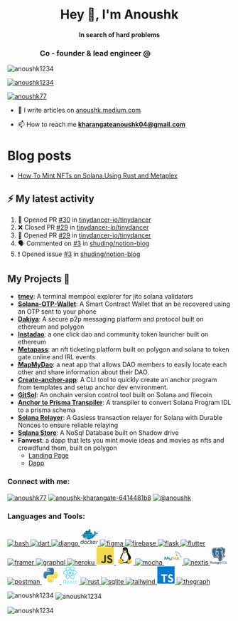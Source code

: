<h1 align="center">Hey 👋, I'm Anoushk</h1>
<h4 align="center">In search of hard problems</h4>

<h3 align="center">Co - founder & lead engineer @ <span style="color:white">tinydancer.io</span></h3>

<p align="left"> <img src="https://komarev.com/ghpvc/?username=anoushk1234&label=Profile%20views&color=0e75b6&style=flat" alt="anoushk1234" /> </p>

<p align="left"> <a href="https://github.com/ryo-ma/github-profile-trophy"><img src="https://github-profile-trophy.vercel.app/?username=anoushk1234" alt="anoushk1234" /></a> </p>


<p align="left"> <a href="https://twitter.com/anoushk77" target="blank"><img src="https://img.shields.io/twitter/follow/anoushk77?logo=twitter&style=for-the-badge" alt="anoushk77" /></a> </p>

- 📝 I write articles on [anoushk.medium.com](https://anoushk.medium.com)

- 📫 How to reach me **kharangateanoushk04@gmail.com**

# Blog posts
<!-- BLOG-POST-LIST:START -->
- [How To Mint NFTs on Solana Using Rust and Metaplex](https://betterprogramming.pub/how-to-mint-nfts-on-solana-using-rust-and-metaplex-f66bac717cb8?source=rss-10fdf2dc0158------2)
<!-- BLOG-POST-LIST:END -->

## ⚡ My latest activity
<!--START_SECTION:activity-->
1. 💪 Opened PR [#30](https://github.com/tinydancer-io/tinydancer/pull/30) in [tinydancer-io/tinydancer](https://github.com/tinydancer-io/tinydancer)
2. ❌ Closed PR [#29](https://github.com/tinydancer-io/tinydancer/pull/29) in [tinydancer-io/tinydancer](https://github.com/tinydancer-io/tinydancer)
3. 💪 Opened PR [#29](https://github.com/tinydancer-io/tinydancer/pull/29) in [tinydancer-io/tinydancer](https://github.com/tinydancer-io/tinydancer)
4. 🗣 Commented on [#3](https://github.com/shuding/notion-blog/issues/3) in [shuding/notion-blog](https://github.com/shuding/notion-blog)
5. ❗️ Opened issue [#3](https://github.com/shuding/notion-blog/issues/3) in [shuding/notion-blog](https://github.com/shuding/notion-blog)
<!--END_SECTION:activity-->

## My Projects  📁

- [**tmev**](https://github.com/anoushk1234/tmev): A terminal mempool explorer for jito solana validators
- [**Solana-OTP-Wallet**](https://github.com/anoushk1234/solana-otp-wallet): A Smart Contract Wallet that an be recovered using an OTP sent to your phone
- [**Dakiya**](https://dakiya.xyz): A secure p2p messaging platform and protocol built on ethereum and polygon
- [**Instadao**](https://instadao.org): a one click dao and community token launcher built on ethereum
- [**Metapass**](https://metapasshq.xyz): an nft ticketing platform built on polygon and solana to token gate online and IRL events
- [**MapMyDao**](https://mapmydao.vercel.app/): a neat app that allows DAO members to easily locate each other and share information about their DAO.
- [**Create-anchor-app**](https://github.com/create-anchor-app/cli): A CLI tool to quickly create an anchor program from templates and setup anchor dev environment.
- [**GitSol**](https://gitsol.xyz): An onchain version control tool built on Solana and filecoin
- [**Anchor to Prisma Transpiler**](https://github.com/anoushk1234/anchor-prisma-transpiler): A transpiler to convert Solana Program IDL to a prisma schema
- [**Solana Relayer**](https://github.com/anoushk1234/solana-relayer): A Gasless transaction relayer for Solana with Durable Nonces to ensure reliable relaying 
- [**Sqlana Store**](https://sqlana.store): A NoSql Database built on Shadow drive
- **Fanvest**: a dapp that lets you mint movie ideas and movies as nfts and crowdfund them, built on polygon
  - [Landing Page](https://fanvest.in)
  - [Dapp](https://alpha.fanvest.in)

<h3 align="left">Connect with me:</h3>
<p align="left">
<a href="https://twitter.com/anoushk77" target="blank"><img align="center" src="https://raw.githubusercontent.com/rahuldkjain/github-profile-readme-generator/master/src/images/icons/Social/twitter.svg" alt="anoushk77" height="30" width="40" /></a>
<a href="https://linkedin.com/in/anoushk-kharangate-6414481b8" target="blank"><img align="center" src="https://raw.githubusercontent.com/rahuldkjain/github-profile-readme-generator/master/src/images/icons/Social/linked-in-alt.svg" alt="anoushk-kharangate-6414481b8" height="30" width="40" /></a>
  <a href="https://medium.com/@anoushk" target="blank"><img align="center" src="https://raw.githubusercontent.com/rahuldkjain/github-profile-readme-generator/master/src/images/icons/Social/medium.svg" alt="@anoushk" height="30" width="40" /></a>
</p>

<h3 align="left">Languages and Tools:</h3>
<p align="left"> <a href="https://www.gnu.org/software/bash/" target="_blank" rel="noreferrer"> <img src="https://upload.wikimedia.org/wikipedia/commons/thumb/4/4b/Bash_Logo_Colored.svg/1200px-Bash_Logo_Colored.svg.png" alt="bash" width="40" height="40"/> </a> <a href="https://dart.dev" target="_blank" rel="noreferrer"> <img src="https://www.vectorlogo.zone/logos/dartlang/dartlang-icon.svg" alt="dart" width="40" height="40"/> </a> <a href="https://www.djangoproject.com/" target="_blank" rel="noreferrer"> <img src="https://www.djangoproject.com/m/img/logos/django-logo-negative.png" alt="django" width="80" height="40"/> </a> <a href="https://www.docker.com/" target="_blank" rel="noreferrer"> <img src="https://raw.githubusercontent.com/devicons/devicon/master/icons/docker/docker-original-wordmark.svg" alt="docker" width="40" height="40"/> </a> <a href="https://www.figma.com/" target="_blank" rel="noreferrer"> <img src="https://www.vectorlogo.zone/logos/figma/figma-icon.svg" alt="figma" width="40" height="40"/> </a> <a href="https://firebase.google.com/" target="_blank" rel="noreferrer"> <img src="https://www.vectorlogo.zone/logos/firebase/firebase-icon.svg" alt="firebase" width="40" height="40"/> </a> <a href="https://flask.palletsprojects.com/" target="_blank" rel="noreferrer"> <img src="https://cms-assets.tutsplus.com/uploads/users/30/posts/16037/preview_image/flask.png" alt="flask" width="40" height="40"/> </a> <a href="https://flutter.dev" target="_blank" rel="noreferrer"> <img src="https://www.vectorlogo.zone/logos/flutterio/flutterio-icon.svg" alt="flutter" width="40" height="40"/> </a> <a href="https://www.framer.com/" target="_blank" rel="noreferrer"> <img src="https://www.vectorlogo.zone/logos/framer/framer-icon.svg" alt="framer" width="40" height="40"/> </a> <a href="https://graphql.org" target="_blank" rel="noreferrer"> <img src="https://www.vectorlogo.zone/logos/graphql/graphql-icon.svg" alt="graphql" width="40" height="40"/> </a> <a href="https://heroku.com" target="_blank" rel="noreferrer"> <img src="https://www.vectorlogo.zone/logos/heroku/heroku-icon.svg" alt="heroku" width="40" height="40"/> </a> <a href="https://developer.mozilla.org/en-US/docs/Web/JavaScript" target="_blank" rel="noreferrer"> <img src="https://raw.githubusercontent.com/devicons/devicon/master/icons/javascript/javascript-original.svg" alt="javascript" width="40" height="40"/> </a> <a href="https://www.linux.org/" target="_blank" rel="noreferrer"> <img src="https://raw.githubusercontent.com/devicons/devicon/master/icons/linux/linux-original.svg" alt="linux" width="40" height="40"/> </a> <a href="https://mochajs.org" target="_blank" rel="noreferrer"> <img src="https://www.vectorlogo.zone/logos/mochajs/mochajs-icon.svg" alt="mocha" width="40" height="40"/> </a> <a href="https://www.mysql.com/" target="_blank" rel="noreferrer"> <img src="https://raw.githubusercontent.com/devicons/devicon/master/icons/mysql/mysql-original-wordmark.svg" alt="mysql" width="40" height="40"/> </a> <a href="https://nextjs.org/" target="_blank" rel="noreferrer"> <img src="https://encrypted-tbn0.gstatic.com/images?q=tbn:ANd9GcQTuO317NCjps00ZoBqzDFamnFVwm_m5aroVw&usqp=CAU" alt="nextjs" width="40" height="40"/> </a> <a href="https://www.postgresql.org" target="_blank" rel="noreferrer"> <img src="https://raw.githubusercontent.com/devicons/devicon/master/icons/postgresql/postgresql-original-wordmark.svg" alt="postgresql" width="40" height="40"/> </a> <a href="https://postman.com" target="_blank" rel="noreferrer"> <img src="https://www.vectorlogo.zone/logos/getpostman/getpostman-icon.svg" alt="postman" width="40" height="40"/> </a> <a href="https://www.python.org" target="_blank" rel="noreferrer"> <img src="https://raw.githubusercontent.com/devicons/devicon/master/icons/python/python-original.svg" alt="python" width="40" height="40"/> </a> <a href="https://reactjs.org/" target="_blank" rel="noreferrer"> <img src="https://raw.githubusercontent.com/devicons/devicon/master/icons/react/react-original-wordmark.svg" alt="react" width="40" height="40"/> </a> <a href="https://www.rust-lang.org" target="_blank" rel="noreferrer"> <img src="https://encrypted-tbn0.gstatic.com/images?q=tbn:ANd9GcRpgvOBKj_7oMY-pm3o3m2vhHVA4EWPCZ6K1_ZrVANUuKuvYGdcGCMW73nRLS1lL1yKCEY&usqp=CAU" alt="rust" width="40" height="40"/> </a> <a href="https://www.sqlite.org/" target="_blank" rel="noreferrer"> <img src="https://www.vectorlogo.zone/logos/sqlite/sqlite-icon.svg" alt="sqlite" width="40" height="40"/> </a> <a href="https://tailwindcss.com/" target="_blank" rel="noreferrer"> <img src="https://www.vectorlogo.zone/logos/tailwindcss/tailwindcss-icon.svg" alt="tailwind" width="40" height="40"/> </a> <a href="https://www.typescriptlang.org/" target="_blank" rel="noreferrer"> <img src="https://raw.githubusercontent.com/devicons/devicon/master/icons/typescript/typescript-original.svg" alt="typescript" width="40" height="40"/> </a> <a href="https://thegraph.com/en/" target="_blank" rel="noreferrer"> <img src="https://avatars.githubusercontent.com/u/38020273?s=280&v=4" alt="thegraph" width="60" height="60"/> </a> </p>

<p><img align="left" src="https://github-readme-stats.vercel.app/api/top-langs?username=anoushk1234&show_icons=true&locale=en&layout=compact" alt="anoushk1234" /></p>

<p>&nbsp;<img align="center" src="https://github-readme-stats.vercel.app/api?username=anoushk1234&show_icons=true&locale=en" alt="anoushk1234" /></p>

<p><img align="center" src="https://github-readme-streak-stats.herokuapp.com/?user=anoushk1234&" alt="anoushk1234" /></p>

